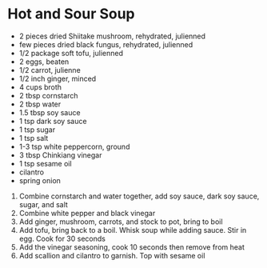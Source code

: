 # Hot and Sour Soup

* 2 pieces dried Shiitake mushroom, rehydrated, julienned
* few pieces dried black fungus, rehydrated, julienned
* 1/2 package soft tofu, julienned
* 2 eggs, beaten
* 1/2 carrot, julienne
* 1/2 inch ginger, minced
* 4 cups broth
* 2 tbsp cornstarch
* 2 tbsp water
* 1.5 tbsp soy sauce
* 1 tsp dark soy sauce
* 1 tsp sugar
* 1 tsp salt
* 1-3 tsp white peppercorn, ground
* 3 tbsp Chinkiang vinegar
* 1 tsp sesame oil
* cilantro
* spring onion

1. Combine cornstarch and water together, add soy sauce, dark soy sauce, sugar, and salt
1. Combine white pepper and black vinegar
1. Add ginger, mushroom, carrots, and stock to pot, bring to boil
1. Add tofu, bring back to a boil. Whisk soup while adding sauce. Stir in egg. Cook for 30 seconds
1. Add the vinegar seasoning, cook 10 seconds then remove from heat
1. Add scallion and cilantro to garnish. Top with sesame oil

